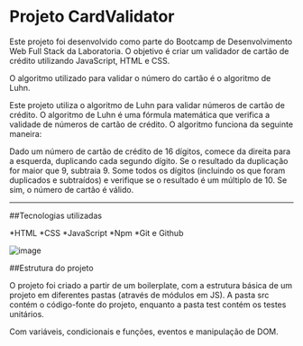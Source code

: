 # Projeto CardValidator

Este projeto foi desenvolvido como parte do Bootcamp de Desenvolvimento Web Full Stack da Laboratoria. O objetivo é criar um validador de cartão de crédito utilizando JavaScript, HTML e CSS.

O algoritmo utilizado para validar o número do cartão é o algoritmo de Luhn. 

Este projeto utiliza o algoritmo de Luhn para validar números de cartão de crédito. O algoritmo de Luhn é uma fórmula matemática que verifica a validade de números de cartão de crédito. O algoritmo funciona da seguinte maneira:

Dado um número de cartão de crédito de 16 dígitos, comece da direita para a esquerda, duplicando cada segundo dígito.
Se o resultado da duplicação for maior que 9, subtraia 9.
Some todos os dígitos (incluindo os que foram duplicados e subtraídos) e verifique se o resultado é um múltiplo de 10. Se sim, o número de cartão é válido.
***

##Tecnologias utilizadas

*HTML
*CSS
*JavaScript
*Npm
*Git e Github

![image](./imagem-card.png)

##Estrutura do projeto

O projeto foi criado a partir de um boilerplate, com a estrutura básica de um projeto em diferentes pastas (através de módulos em JS).
A pasta src contém o código-fonte do projeto, enquanto a pasta test contém os testes unitários.

Com variáveis, condicionais e funções, eventos e manipulação de DOM.


